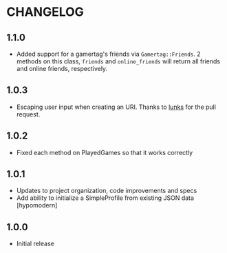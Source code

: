 # CHANGELOG

## 1.1.0

* Added support for a gamertag's friends via `Gamertag::Friends`. 2 methods on this class, `friends` and
`online_friends` will return all friends and online friends, respectively.

## 1.0.3

* Escaping user input when creating an URI. Thanks to [lunks](https://github.com/lunks) for the pull request.

## 1.0.2

* Fixed each method on PlayedGames so that it works correctly

## 1.0.1

* Updates to project organization, code improvements and specs
* Add ability to initialize a SimpleProfile from existing JSON data [hypomodern]

## 1.0.0

* Initial release

